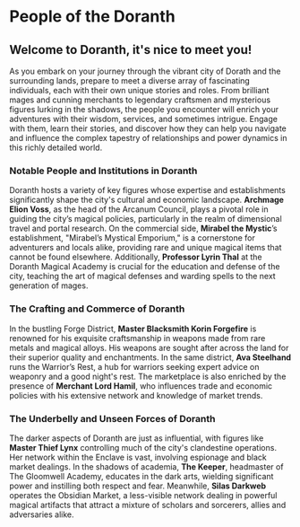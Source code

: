 # People of the Doranth

## Welcome to Doranth, it's nice to meet you!

As you embark on your journey through the vibrant city of Dorath and the surrounding lands, prepare to meet a diverse array of fascinating individuals, each with their own unique stories and roles. From brilliant mages and cunning merchants to legendary craftsmen and mysterious figures lurking in the shadows, the people you encounter will enrich your adventures with their wisdom, services, and sometimes intrigue. Engage with them, learn their stories, and discover how they can help you navigate and influence the complex tapestry of relationships and power dynamics in this richly detailed world.


### Notable People and Institutions in Doranth

Doranth hosts a variety of key figures whose expertise and establishments significantly shape the city's cultural and economic landscape. **Archmage Elion Voss**, as the head of the Arcanum Council, plays a pivotal role in guiding the city’s magical policies, particularly in the realm of dimensional travel and portal research. On the commercial side, **Mirabel the Mystic**’s establishment, "Mirabel’s Mystical Emporium," is a cornerstone for adventurers and locals alike, providing rare and unique magical items that cannot be found elsewhere. Additionally, **Professor Lyrin Thal** at the Doranth Magical Academy is crucial for the education and defense of the city, teaching the art of magical defenses and warding spells to the next generation of mages.

### The Crafting and Commerce of Doranth

In the bustling Forge District, **Master Blacksmith Korin Forgefire** is renowned for his exquisite craftsmanship in weapons made from rare metals and magical alloys. His weapons are sought after across the land for their superior quality and enchantments. In the same district, **Ava Steelhand** runs the Warrior’s Rest, a hub for warriors seeking expert advice on weaponry and a good night's rest. The marketplace is also enriched by the presence of **Merchant Lord Hamil**, who influences trade and economic policies with his extensive network and knowledge of market trends.

### The Underbelly and Unseen Forces of Doranth

The darker aspects of Doranth are just as influential, with figures like **Master Thief Lynx** controlling much of the city's clandestine operations. Her network within the Enclave is vast, involving espionage and black market dealings. In the shadows of academia, **The Keeper**, headmaster of The Gloomwell Academy, educates in the dark arts, wielding significant power and instilling both respect and fear. Meanwhile, **Silas Darkweb** operates the Obsidian Market, a less-visible network dealing in powerful magical artifacts that attract a mixture of scholars and sorcerers, allies and adversaries alike.


